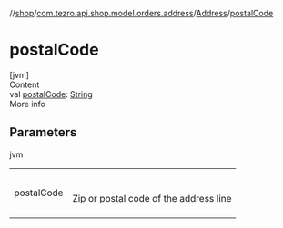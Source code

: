 //[shop](../../../index.md)/[com.tezro.api.shop.model.orders.address](../index.md)/[Address](index.md)/[postalCode](postal-code.md)



# postalCode  
[jvm]  
Content  
val [postalCode](postal-code.md): [String](https://kotlinlang.org/api/latest/jvm/stdlib/kotlin/-string/index.html)  
More info  


## Parameters  
  
jvm  
  
| | |
|---|---|
| <a name="com.tezro.api.shop.model.orders.address/Address/postalCode/#/PointingToDeclaration/"></a>postalCode| <a name="com.tezro.api.shop.model.orders.address/Address/postalCode/#/PointingToDeclaration/"></a><br><br>Zip or postal code of the address line<br><br>|
  
  



